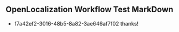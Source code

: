 ## OpenLocalization Workflow Test MarkDown

* f7a42ef2-3016-48b5-8a82-3ae646af7f02 
thanks!



<!--HONumber=Jan16_HO4-->
